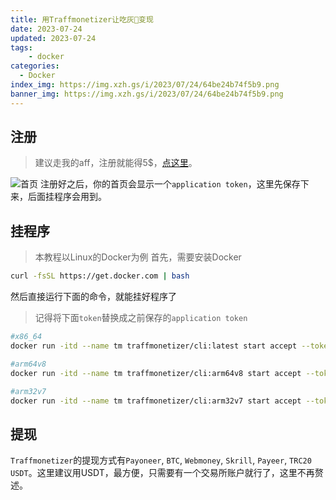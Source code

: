 ```yaml
---
title: 用Traffmonetizer让吃灰🐥变现
date: 2023-07-24
updated: 2023-07-24
tags:
    - docker
categories:
  - Docker
index_img: https://img.xzh.gs/i/2023/07/24/64be24b74f5b9.png
banner_img: https://img.xzh.gs/i/2023/07/24/64be24b74f5b9.png
---
```

## 注册
> 建议走我的aff，注册就能得5$，[点这里](https://traffmonetizer.com/?aff=1261255)。

![首页](https://img.xzh.gs/i/2023/07/24/64be2853db4ef.png)
注册好之后，你的首页会显示一个`application token`，这里先保存下来，后面挂程序会用到。

## 挂程序
> 本教程以Linux的Docker为例
首先，需要安装Docker
```bash
curl -fsSL https://get.docker.com | bash
```
然后直接运行下面的命令，就能挂好程序了
> 记得将下面`token`替换成之前保存的`application token`

```bash
#x86_64
docker run -itd --name tm traffmonetizer/cli:latest start accept --token token

#arm64v8
docker run -itd --name tm traffmonetizer/cli:arm64v8 start accept --token token

#arm32v7
docker run -itd --name tm traffmonetizer/cli:arm32v7 start accept --token token
```
## 提现
`Traffmonetizer`的提现方式有`Payoneer`, `BTC`, `Webmoney`, `Skrill`, `Payeer`, `TRC20 USDT`。这里建议用USDT，最方便，只需要有一个交易所账户就行了，这里不再赘述。